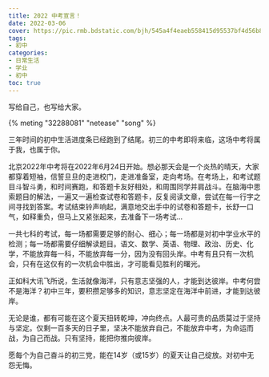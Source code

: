 ```yaml
---
title: 2022 中考宣言！
date: 2022-03-06
cover: https://pic.rmb.bdstatic.com/bjh/545a4f4eaeb558415d95537bf4d56b8b.png
tags:
- 初中
categories:
- 日常生活
- 学业
- 初中
toc: true
---
```

写给自己，也写给大家。
<!--more-->

{% meting "32288081" "netease" "song" %}

三年时间的初中生活进度条已经跑到了结尾。初三的中考即将来临，这场中考将属于我，也属于你。

北京2022年中考将在2022年6月24日开始。想必那天会是一个炎热的晴天，大家都穿着短袖，信誓旦旦的走进校门，走进准备室，走向考场。在考场上，和考试题目斗智斗勇，和时间赛跑，和答题卡友好相处，和周围同学并肩战斗。在脑海中思索题目的解法，一遍又一遍检查试卷和答题卡，反复阅读文章，尝试在每一行字之间寻找到答案。考试结束铃声响起，满意地交出手中的试卷和答题卡，长舒一口气，如释重负，但马上又紧张起来，去准备下一场考试...

一共七科的考试，每一场都需要足够的耐心、细心；每一场都是对初中学业水平的检测；每一场都需要仔细解读题目。语文、数学、英语、物理、政治、历史、化学，不能放弃每一科，不能放弃每一分，因为没有回头岸。中考有且只有一次机会，只有在这仅有的一次机会中胜出，才可能看见胜利的曙光。

正如科大讯飞所说，生活就像海洋，只有意志坚强的人，才能到达彼岸。中考何尝不是海洋？初中三年，要积攒足够多的知识，意志坚定在海洋中前进，才能到达彼岸。

无论是谁，都有可能在这个夏天扭转乾坤，冲向终点。人最可贵的品质莫过于坚持与坚定。仅剩一百多天的日子里，坚决不能放弃自己，不能放弃中考，为命运而战，为自己而战。只有坚持，能把你推向彼岸。

愿每个为自己奋斗的初三党，能在14岁（或15岁）的夏天让自己绽放。对初中无怨无悔。
